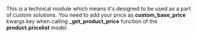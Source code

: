 This is a technical module which means it's designed to be used as a part of custom solutions.
You need to add your price as **custom_base_price**​ kwargs key when calling **_get_product_price** function of the **product.pricelist** ​model.